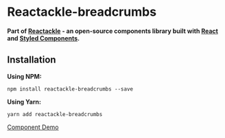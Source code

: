 # Reactackle-breadcrumbs


**Part of [Reactackle](https://www.npmjs.com/package/reactackle) - an open-source components library built with [React](https://facebook.github.io/react/) and [Styled Components](https://www.styled-components.com).**

## Installation

**Using NPM:**
```
npm install reactackle-breadcrumbs --save
```

**Using Yarn:**
```
yarn add reactackle-breadcrumbs
```
[Component Demo](http://reactackle-docs.braincrumbs.io/#/breadcrumbs/demo)
